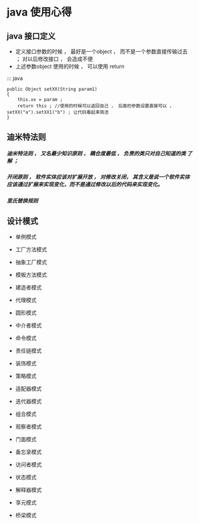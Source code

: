 
java 使用心得
===================


java 接口定义
--------------------
+ 定义接口参数的时候 ， 最好是一个object ， 而不是一个参数直接传输过去 ； 对以后修改接口 ， 会造成不便
+ 上述参数object 使用的时候 ， 可以使用 return  


::: java

    public Object setXX(String param1)
    {
        this.xx = param ;
        return this ; //使用的时候可以返回自己 ， 后面的参数设置直接可以 ， setXX("a").setXX1("b") ; 让代码看起来简洁
    }


 迪米特法则
-----------
##### 迪米特法则 ， 又名最少知识原则 ，  耦合度最低 ， 负责的类只对自己知道的类 了解 ； 
##### 开闭原则 ， 软件实体应该对扩展开放 ， 对修改关闭， 其含义是说一个软件实体应该通过扩展来实现变化，而不是通过修改以后的代码来实现变化。
#####  里氏替换规则 


设计模式
-------------------
+ 单例模式


+ 工厂方法模式
+ 抽象工厂模式
+ 模板方法模式
+ 建造者模式
+ 代理模式
+ 圆形模式
+ 中介者模式
+ 命令模式
+ 责任链模式
+ 装饰模式
+ 策略模式
+ 适配器模式
+ 迭代器模式
+ 组合模式
+ 观察者模式
+ 门面模式
+ 备忘录模式
+ 访问者模式
+ 状态模式
+ 解释器模式
+ 享元模式
+ 桥梁模式

